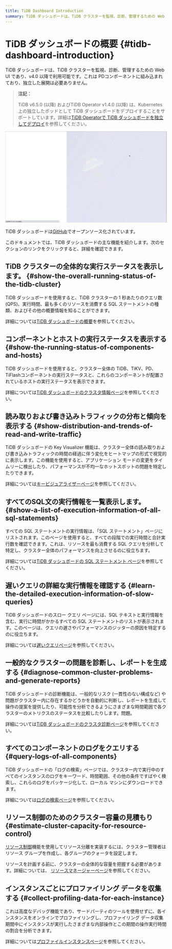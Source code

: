 ```yaml
---
title: TiDB Dashboard Introduction
summary: TiDB ダッシュボードは、TiDB クラスターを監視、診断、管理するための Web UI であり、v4.0 以降で利用可能です。PDコンポーネントに組み込まれており、独立した展開は必要ありません。TiDB ダッシュボードは GitHub でオープンソース化されています。主な機能は、クラスターの実行ステータス表示、コンポーネントとホストの実行ステータス表示、トラフィックの分布と傾向表示、SQL文の実行情報一覧表示、遅いクエリの詳細な実行情報表示、一般的なクラスターの問題を診断し、レポートを生成する、すべてのコンポーネントのログをクエリする、クラスター容量の見積もり、プロファイリング データを収集する。
---
```


# TiDB ダッシュボードの概要 {#tidb-dashboard-introduction}

TiDB ダッシュボードは、TiDB クラスターを監視、診断、管理するための Web UI であり、v4.0 以降で利用可能です。これは PDコンポーネントに組み込まれており、独立した展開は必要ありません。

> **注記：**
>
> TiDB v6.5.0 (以降) およびTiDB Operator v1.4.0 (以降) は、Kubernetes 上の独立したポッドとして TiDB ダッシュボードをデプロイすることをサポートしています。詳細は[TiDB Operatorで TiDB ダッシュボードを独立してデプロイ](https://docs.pingcap.com/tidb-in-kubernetes/dev/get-started#deploy-tidb-dashboard-independently)を参照してください。

![TiDB Dashboard interface](/media/dashboard/dashboard-intro.gif)

TiDB ダッシュボードは[GitHub](https://github.com/pingcap-incubator/tidb-dashboard)でオープンソース化されています。

このドキュメントでは、TiDB ダッシュボードの主な機能を紹介します。次のセクションのリンクをクリックすると、詳細を確認できます。

## TiDB クラスターの全体的な実行ステータスを表示します。 {#show-the-overall-running-status-of-the-tidb-cluster}

TiDB ダッシュボードを使用すると、TiDB クラスターの 1 秒あたりのクエリ数 (QPS)、実行時間、最も多くのリソースを消費する SQL ステートメントの種類、およびその他の概要情報を知ることができます。

詳細については[TiDB ダッシュボードの概要](/dashboard/dashboard-overview.md)を参照してください。

## コンポーネントとホストの実行ステータスを表示する {#show-the-running-status-of-components-and-hosts}

TiDB ダッシュボードを使用すると、クラスター全体の TiDB、TiKV、PD、 TiFlashコンポーネントの実行ステータスと、これらのコンポーネントが配置されているホストの実行ステータスを表示できます。

詳細については[TiDB ダッシュボードのクラスタ情報ページ](/dashboard/dashboard-cluster-info.md)を参照してください。

## 読み取りおよび書き込みトラフィックの分布と傾向を表示する {#show-distribution-and-trends-of-read-and-write-traffic}

TiDB ダッシュボードの Key Visualizer 機能は、クラスター全体の読み取りおよび書き込みトラフィックの時間の経過に伴う変化をヒートマップの形式で視覚的に表示します。この機能を使用すると、アプリケーション モードの変更をタイムリーに検出したり、パフォーマンスが不均一なホットスポットの問題を特定したりできます。

詳細については[キービジュアライザーページ](/dashboard/dashboard-key-visualizer.md)を参照してください。

## すべてのSQL文の実行情報を一覧表示します。 {#show-a-list-of-execution-information-of-all-sql-statements}

すべての SQL ステートメントの実行情報は、「SQL ステートメント」ページにリストされます。このページを使用すると、すべての段階での実行時間と合計実行数を確認できます。これは、リソースを最も消費する SQL クエリを分析して特定し、クラスター全体のパフォーマンスを向上させるのに役立ちます。

詳細については[TiDB ダッシュボードの SQL ステートメント ページ](/dashboard/dashboard-statement-list.md)を参照してください。

## 遅いクエリの詳細な実行情報を確認する {#learn-the-detailed-execution-information-of-slow-queries}

TiDB ダッシュボードのスロー クエリ ページには、SQL テキストと実行情報を含む、実行に時間がかかるすべての SQL ステートメントのリストが表示されます。このページは、クエリの遅さやパフォーマンスのジッターの原因を特定するのに役立ちます。

詳細については[遅いクエリページ](/dashboard/dashboard-slow-query.md)を参照してください。

## 一般的なクラスターの問題を診断し、レポートを生成する {#diagnose-common-cluster-problems-and-generate-reports}

TiDB ダッシュボードの診断機能は、一般的なリスク (一貫性のない構成など) や問題がクラスター内に存在するかどうかを自動的に判断し、レポートを生成して操作の提案を提供したり、可能性を分析できるようにさまざまな時間範囲で各クラスターのメトリクスのステータスを比較したりします。問題。

詳細については[TiDB ダッシュボードのクラスタ診断ページ](/dashboard/dashboard-diagnostics-access.md)を参照してください。

## すべてのコンポーネントのログをクエリする {#query-logs-of-all-components}

TiDB ダッシュボードの「ログの検索」ページでは、クラスター内で実行中のすべてのインスタンスのログをキーワード、時間範囲、その他の条件ですばやく検索し、これらのログをパッケージ化して、ローカル マシンにダウンロードできます。

詳細については[ログの検索ページ](/dashboard/dashboard-log-search.md)を参照してください。

## リソース制御のためのクラスター容量の見積もり {#estimate-cluster-capacity-for-resource-control}

[リソース制御](/tidb-resource-control.md)機能を使用してリソース分離を実装するには、クラスター管理者はリソース グループを作成し、各グループのクォータを設定します。

リソースを計画する前に、クラスターの全体的な容量を把握する必要があります。詳細については、 [リソースマネージャーページ](/dashboard/dashboard-resource-manager.md)を参照してください。

## インスタンスごとにプロファイリング データを収集する {#collect-profiling-data-for-each-instance}

これは高度なデバッグ機能であり、サードパーティのツールを使用せずに、各インスタンスをオンラインでプロファイリングし、プロファイリング データ収集期間中にインスタンスが実行したさまざまな内部操作とこの期間の操作実行時間の割合を分析できます。

詳細については[プロファイルインスタンスページ](/dashboard/dashboard-profiling.md)を参照してください。
